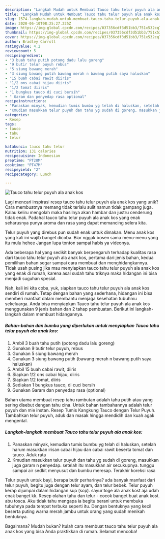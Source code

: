 ```yaml
---
description: "Langkah Mudah untuk Membuat Tauco tahu telur puyuh ala anak kos Anti Gagal"
title: "Langkah Mudah untuk Membuat Tauco tahu telur puyuh ala anak kos Anti Gagal"
slug: 1574-langkah-mudah-untuk-membuat-tauco-tahu-telur-puyuh-ala-anak-kos-anti-gagal
date: 2020-06-10T08:25:27.225Z
image: https://img-global.cpcdn.com/recipes/037356cdf3d51bb3/751x532cq70/tauco-tahu-telur-puyuh-ala-anak-kos-foto-resep-utama.jpg
thumbnail: https://img-global.cpcdn.com/recipes/037356cdf3d51bb3/751x532cq70/tauco-tahu-telur-puyuh-ala-anak-kos-foto-resep-utama.jpg
cover: https://img-global.cpcdn.com/recipes/037356cdf3d51bb3/751x532cq70/tauco-tahu-telur-puyuh-ala-anak-kos-foto-resep-utama.jpg
author: Bradley Carroll
ratingvalue: 4.2
reviewcount: 5
recipeingredient:
- "3 buah tahu putih potong dadu lalu goreng"
- "9 butir telur puyuh rebus"
- "5 siung bawang merah"
- "3 siung bawang putih bawang merah n bawang putih saya haluskan"
- "15 buah cabai rawit diiris"
- "1/2 ons cabai hijau diiris"
- "1/2 tomat diiris"
- "1 bungkus tauco di cuci bersih"
- " Garam dan penyedap rasa optional"
recipeinstructions:
- "Panaskan minyak, kemudian tumis bumbu yg telah di haluskan, setelah harum masukkan irisan cabai hijau dan cabai rawit beserta tomat dan tauco. Aduk rata"
- "Kmudian masukkan telur puyuh dan tahu yg sudah di goreng, masukkan juga garam n penyedap. setelah itu masukkan air secukupnya. tunggu sampai air sedkit menyusut dan bumbu meresap. Terakhir koreksi rasa"
categories:
- Resep
tags:
- tauco
- tahu
- telur

katakunci: tauco tahu telur 
nutrition: 131 calories
recipecuisine: Indonesian
preptime: "PT28M"
cooktime: "PT47M"
recipeyield: "2"
recipecategory: Lunch

---
```



![Tauco tahu telur puyuh ala anak kos](https://img-global.cpcdn.com/recipes/037356cdf3d51bb3/751x532cq70/tauco-tahu-telur-puyuh-ala-anak-kos-foto-resep-utama.jpg)

Lagi mencari inspirasi resep tauco tahu telur puyuh ala anak kos yang unik? Cara membuatnya memang tidak terlalu sulit namun tidak gampang juga. Kalau keliru mengolah maka hasilnya akan hambar dan justru cenderung tidak enak. Padahal tauco tahu telur puyuh ala anak kos yang enak seharusnya punya aroma dan rasa yang dapat memancing selera kita.

Telur puyuh yang direbus pun sudah enak untuk dimakan. Menu anak kos yang kali ini wajib banget dicoba. Biar nggak bosen sama menu-menu yang itu mulu hehee Jangan lupa tonton sampai habis ya videonya.

Ada beberapa hal yang sedikit banyak berpengaruh terhadap kualitas rasa dari tauco tahu telur puyuh ala anak kos, pertama dari jenis bahan, kedua pemilihan bahan segar sampai cara membuat dan menghidangkannya. Tidak usah pusing jika mau menyiapkan tauco tahu telur puyuh ala anak kos yang enak di rumah, karena asal sudah tahu triknya maka hidangan ini bisa menjadi suguhan spesial.


Nah, kali ini kita coba, yuk, siapkan tauco tahu telur puyuh ala anak kos sendiri di rumah. Tetap dengan bahan yang sederhana, hidangan ini bisa memberi manfaat dalam membantu menjaga kesehatan tubuhmu sekeluarga. Anda bisa menyiapkan Tauco tahu telur puyuh ala anak kos menggunakan 9 jenis bahan dan 2 tahap pembuatan. Berikut ini langkah-langkah dalam membuat hidangannya.

<!--inarticleads1-->

##### Bahan-bahan dan bumbu yang diperlukan untuk menyiapkan Tauco tahu telur puyuh ala anak kos:

1. Ambil 3 buah tahu putih (potong dadu lalu goreng)
1. Gunakan 9 butir telur puyuh, rebus
1. Gunakan 5 siung bawang merah
1. Gunakan 3 siung bawang putih (bawang merah n bawang putih saya haluskan)
1. Ambil 15 buah cabai rawit, diiris
1. Siapkan 1/2 ons cabai hijau, diiris
1. Siapkan 1/2 tomat, diiris
1. Sediakan 1 bungkus tauco, di cuci bersih
1. Gunakan  Garam dan penyedap rasa (optional)


Bahan utama membuat resep tahu rambutan adalah tahu putih atau yang sering disebut dengan tahu cina. Untuk bahan tambahannya adalah telur puyuh dan mie instan. Resep Tumis Kangkung Tauco dengan Telur Puyuh. Tambahkan telur puyuh, aduk dan masak hingga mendidih dan kuah agak mengental. 

<!--inarticleads2-->

##### Langkah-langkah membuat Tauco tahu telur puyuh ala anak kos:

1. Panaskan minyak, kemudian tumis bumbu yg telah di haluskan, setelah harum masukkan irisan cabai hijau dan cabai rawit beserta tomat dan tauco. Aduk rata
1. Kmudian masukkan telur puyuh dan tahu yg sudah di goreng, masukkan juga garam n penyedap. setelah itu masukkan air secukupnya. tunggu sampai air sedkit menyusut dan bumbu meresap. Terakhir koreksi rasa


Telur puyuh untuk bayi, berapa butir perharinya? ada banyak manfaat dari telur puyuh, begitu juga dengan telur ayam, dan telur bebek. Telur puyuh kerap dijumpai dalam hidangan sup (sop). sayur toge ala anak kost aja udah enak banget kk. Resep olahan tahu dan telur - cocok banget buat anak kost. abu tosca. Aku tidak tahu mengapa ia begitu berani untuk membuka tubuhnya pada tempat terbuka seperti itu. Dengan bentuknya yang kecil beserta puting warna merah jambu untuk orang yang sudah menikah bentuknya. 

Bagaimana? Mudah bukan? Itulah cara membuat tauco tahu telur puyuh ala anak kos yang bisa Anda praktikkan di rumah. Selamat mencoba!
